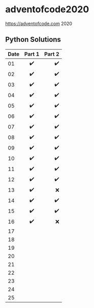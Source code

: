 # adventofcode2020
https://adventofcode.com 2020

## Python Solutions

| Date           | Part 1               | Part 2               |
| :------------- | :------------------: | -------------------: |
| 01             | :heavy_check_mark:   | :heavy_check_mark:   |
| 02             | :heavy_check_mark:   | :heavy_check_mark:   |
| 03             | :heavy_check_mark:   | :heavy_check_mark:   |
| 04             | :heavy_check_mark:   | :heavy_check_mark:   |
| 05             | :heavy_check_mark:   | :heavy_check_mark:   |
| 06             | :heavy_check_mark:   | :heavy_check_mark:   |
| 07             | :heavy_check_mark:   | :heavy_check_mark:   |
| 08             | :heavy_check_mark:   | :heavy_check_mark:   |
| 09             | :heavy_check_mark:   | :heavy_check_mark:   |
| 10             | :heavy_check_mark:   | :heavy_check_mark:   |
| 11             | :heavy_check_mark:   | :heavy_check_mark:   |
| 12             | :heavy_check_mark:   | :heavy_check_mark:   |
| 13             | :heavy_check_mark:   | :x:                  |
| 14             | :heavy_check_mark:   | :heavy_check_mark:   |
| 15             | :heavy_check_mark:   | :heavy_check_mark:   |
| 16             | :heavy_check_mark:   | :x:                  |
| 17             |                      |                      |
| 18             |                      |                      |
| 19             |                      |                      |
| 20             |                      |                      |
| 21             |                      |                      |
| 22             |                      |                      |
| 23             |                      |                      |
| 24             |                      |                      |
| 25             |                      |                      |
